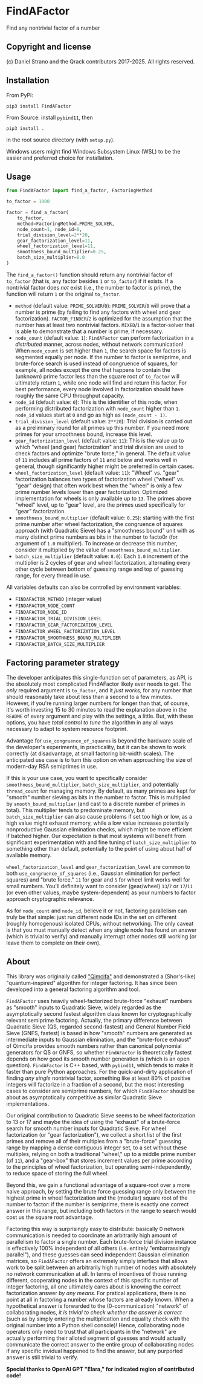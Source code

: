 # FindAFactor
Find any nontrivial factor of a number

## Copyright and license
(c) Daniel Strano and the Qrack contributors 2017-2025. All rights reserved.

## Installation
From PyPi:
```
pip3 install FindAFactor
```

From Source: install `pybind11`, then
```
pip3 install .
```
in the root source directory (with `setup.py`).

Windows users might find Windows Subsystem Linux (WSL) to be the easier and preferred choice for installation.

## Usage

```py
from FindAFactor import find_a_factor, FactoringMethod

to_factor = 1000

factor = find_a_factor(
    to_factor,
    method=FactoringMethod.PRIME_SOLVER,
    node_count=1, node_id=0,
    trial_division_level=2**20,
    gear_factorization_level=11,
    wheel_factorization_level=11,
    smoothness_bound_multiplier=0.25,
    batch_size_multiplier=8.0
)
```

The `find_a_factor()` function should return any nontrivial factor of `to_factor` (that is, any factor besides `1` or `to_factor`) if it exists. If a nontrivial factor does _not_ exist (i.e., the number to factor is prime), the function will return `1` or the original `to_factor`.

- `method` (default value: `PRIME_SOLVER`/`0`): `PRIME_SOLVER`/`0` will prove that a number is prime (by failing to find any factors with wheel and gear factorization). `FACTOR_FINDER`/`2` is optimized for the assumption that the number has at least two nontrivial factors. `MIXED`/`1` is a factor-solver that is able to demonstrate that a number is prime, if necessary.
- `node_count` (default value: `1`): `FindAFactor` can perform factorization in a _distributed_ manner, across nodes, without network communication! When `node_count` is set higher than `1`, the search space for factors is segmented equally per node. If the number to factor is semiprime, and brute-force search is used instead of congruence of squares, for example, all nodes except the one that happens to contain the (unknown) prime factor less than the square root of `to_factor` will ultimately return `1`, while one node will find and return this factor. For best performance, every node involved in factorization should have roughly the same CPU throughput capacity.
- `node_id` (default value: `0`): This is the identifier of this node, when performing distributed factorization with `node_count` higher than `1`. `node_id` values start at `0` and go as high as `(node_count - 1)`.
- `trial_division_level` (default value: `2**20`): Trial division is carried out as a preliminary round for all primes up this number. If you need more primes for your smoothness bound, increase this level.
- `gear_factorization_level` (default value: `11`): This is the value up to which "wheel (and gear) factorization" and trial division are used to check factors and optimize "brute force," in general. The default value of `11` includes all prime factors of `11` and below and works well in general, though significantly higher might be preferred in certain cases.
- `wheel_factorization_level` (default value: `11`): "Wheel" vs. "gear" factorization balances two types of factorization wheel ("wheel" vs. "gear" design) that often work best when the "wheel" is only a few prime number levels lower than gear factorization. Optimized implementation for wheels is only available up to `13`. The primes above "wheel" level, up to "gear" level, are the primes used specifically for "gear" factorization.
- `smoothness_bound_multiplier` (default value: `0.25`): starting with the first prime number after wheel factorization, the congruence of squares approach (with Quadratic Sieve) has a "smoothness bound" unit with as many distinct prime numbers as bits in the number to facto0r (for argument of `1.0` multiplier). To increase or decrease this number, consider it multiplied by the value of `smoothness_bound_multiplier`.
- `batch_size_multiplier` (default value: `8.0`): Each `1.0` increment of the multiplier is 2 cycles of gear and wheel factorization, alternating every other cycle between bottom of guessing range and top of guessing range, for every thread in use.

All variables defaults can also be controlled by environment variables:
- `FINDAFACTOR_METHOD` (integer value)
- `FINDAFACTOR_NODE_COUNT`
- `FINDAFACTOR_NODE_ID`
- `FINDAFACTOR_TRIAL_DIVISION_LEVEL`
- `FINDAFACTOR_GEAR_FACTORIZATION_LEVEL`
- `FINDAFACTOR_WHEEL_FACTORIZATION_LEVEL`
- `FINDAFACTOR_SMOOTHNESS_BOUND_MULTIPLIER`
- `FINDAFACTOR_BATCH_SIZE_MULTIPLIER`

## Factoring parameter strategy

The developer anticipates this single-function set of parameters, as API, is the absolutely most complicated FindAFactor likely ever needs to get. The _only_ required argument is `to_factor`, and it _just works,_ for any number that should reasonably take about less than a second to a few minutes. However, if you're running larger numbers for longer than that, of course, it's worth investing 15 to 30 minutes to read the explanation above in the `README` of every argument and play with the settings, a little. But, with these options, you have _total control to tune_ the algorithm in any all ways necessary to adapt to system resource footprint.

Advantage for `use_congruence_of_squares` is beyond the hardware scale of the developer's experiments, in practicality, but it can be shown to work correctly (at disadvantage, at small factoring bit-width scales). The anticipated use case is to turn this option on when approaching the size of modern-day RSA semiprimes in use.

If this is your use case, you want to specifically consider `smoothness_bound_multiplier`, `batch_size_multiplier`, and potentially `thread_count` for managing memory. By default, as many primes are kept for "smooth" number sieving as bits in the number to factor. This is multiplied by `smooth_bound_multiplier` (and cast to a discrete number of primes in total). This multiplier tends to predominate memory, but `batch_size_multiplier` can also cause problems if set too high or low, as a high value might exhaust memory, while a low value increases potentially nonproductive Gaussian elimination checks, which might be more efficient if batched higher. Our expectation is that most systems will benefit from significant experimentation with and fine tuning of `batch_size_multiplier` to something other than default, potentially to the point of using about half of available memory.

`wheel_factorization_level` and `gear_factorization_level` are common to both `use_congruence_of_squares` (i.e., Gaussian elimination for perfect squares) and "brute force." `11` for gear and `5` for wheel limit works well for small numbers. You'll definitely want to consider (gear/wheel) `13`/`7` or `17`/`11` (or even other values, maybe system-dependent) as your numbers to factor approach cryptographic relevance.

As for `node_count` and `node_id`, believe it or not, factoring parallelism can truly be that simple: just run different node IDs in the set on different (roughly homogenous) isolated CPUs, without networking. The only caveat is that you must manually detect when any single node has found an answer (which is trivial to verify) and manually interrupt other nodes still working (or leave them to complete on their own).

## About 
This library was originally called ["Qimcifa"](https://github.com/vm6502q/qimcifa) and demonstrated a (Shor's-like) "quantum-inspired" algorithm for integer factoring. It has since been developed into a general factoring algorithm and tool.

`FindAFactor` uses heavily wheel-factorized brute-force "exhaust" numbers as "smooth" inputs to Quadratic Sieve, widely regarded as the asymptotically second fastest algorithm class known for cryptographically relevant semiprime factoring. Actually, the primary difference between Quadratic Sieve (QS, regarded second-fastest) and General Number Field Sieve (GNFS, fastest) is based in how "smooth" numbers are generated as intermediate inputs to Gaussian elimination, and the "brute-force exhaust" of Qimcifa provides smooth numbers rather than canonical polynomial generators for QS or GNFS, so whether `FindAFactor` is theoretically fastest depends on how good its smooth number generation is (which is an open question). `FindAFactor` is C++ based, with `pybind11`, which tends to make it faster than pure Python approaches. For the quick-and-dirty application of finding _any single_ nontrivial factor, something like at least 80% of positive integers will factorize in a fraction of a second, but the most interesting cases to consider are semiprime numbers, for which `FindAFactor` should be about as asymptotically competitive as similar Quadratic Sieve implementations.

Our original contribution to Quadratic Sieve seems to be wheel factorization to 13 or 17 and maybe the idea of using the "exhaust" of a brute-force search for smooth number inputs for Quadratic Sieve. For wheel factorization (or "gear factorization"), we collect a short list of the first primes and remove all of their multiples from a "brute-force" guessing range by mapping a dense contiguous integer set, to a set without these multiples, relying on both a traditional "wheel," up to a middle prime number (of `11`), and a "gear-box" that stores increment values per prime according to the principles of wheel factorization, but operating semi-independently, to reduce space of storing the full wheel.

Beyond this, we gain a functional advantage of a square-root over a more naive approach, by setting the brute force guessing range only between the highest prime in wheel factorization and the (modular) square root of the number to factor: if the number is semiprime, there is exactly one correct answer in this range, but including both factors in the range to search would cost us the square root advantage.

Factoring this way is surprisingly easy to distribute: basically 0 network communication is needed to coordinate an arbitrarily high amount of parallelism to factor a single number. Each brute-force trial division instance is effectively 100% independent of all others (i.e. entirely "embarrassingly parallel"), and these guesses can seed independent Gaussian elimination matrices, so `FindAFactor` offers an extremely simply interface that allows work to be split between an arbitrarily high number of nodes with absolutely no network communication at all. In terms of incentives of those running different, cooperating nodes in the context of this specific number of integer factoring, all one ultimately cares about is knowing the correct factorization answer _by any means._ For pratical applications, there is no point at all in factoring a number whose factors are already known. When a hypothetical answer is forwarded to the (0-communication) "network" of collaborating nodes, _it is trivial to check whether the answer is correct_ (such as by simply entering the multiplication and equality check with the original number into a Python shell console)! Hence, collaborating node operators only need to trust that all participants in the "network" are actually performing their alloted segment of guesses and would actually communicate the correct answer to the entire group of collaborating nodes if any specific invidual happened to find the answer, but any purported answer is still trivial to verify.

**Special thanks to OpenAI GPT "Elara," for indicated region of contributed code!**
